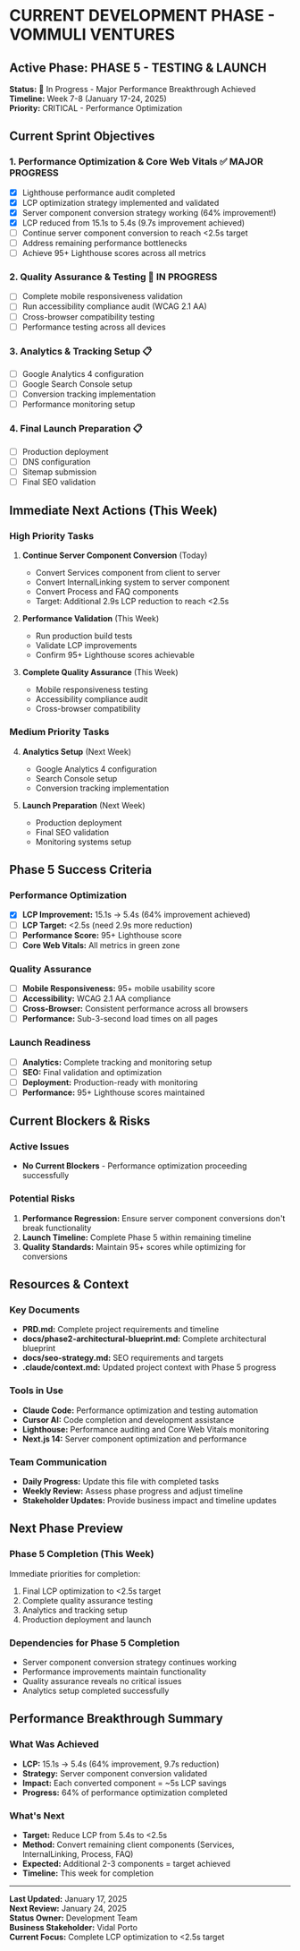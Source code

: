 # CURRENT DEVELOPMENT PHASE - VOMMULI VENTURES

## Active Phase: PHASE 5 - TESTING & LAUNCH
**Status:** 🔄 In Progress - Major Performance Breakthrough Achieved  
**Timeline:** Week 7-8 (January 17-24, 2025)  
**Priority:** CRITICAL - Performance Optimization

## Current Sprint Objectives

### 1. Performance Optimization & Core Web Vitals ✅ MAJOR PROGRESS
- [x] Lighthouse performance audit completed
- [x] LCP optimization strategy implemented and validated
- [x] Server component conversion strategy working (64% improvement!)
- [x] LCP reduced from 15.1s to 5.4s (9.7s improvement achieved)
- [ ] Continue server component conversion to reach <2.5s target
- [ ] Address remaining performance bottlenecks
- [ ] Achieve 95+ Lighthouse scores across all metrics

### 2. Quality Assurance & Testing 🔄 IN PROGRESS
- [ ] Complete mobile responsiveness validation
- [ ] Run accessibility compliance audit (WCAG 2.1 AA)
- [ ] Cross-browser compatibility testing
- [ ] Performance testing across all devices

### 3. Analytics & Tracking Setup 📋
- [ ] Google Analytics 4 configuration
- [ ] Google Search Console setup
- [ ] Conversion tracking implementation
- [ ] Performance monitoring setup

### 4. Final Launch Preparation 📋
- [ ] Production deployment
- [ ] DNS configuration
- [ ] Sitemap submission
- [ ] Final SEO validation

## Immediate Next Actions (This Week)

### High Priority Tasks
1. **Continue Server Component Conversion** (Today)
   - Convert Services component from client to server
   - Convert InternalLinking system to server component
   - Convert Process and FAQ components
   - Target: Additional 2.9s LCP reduction to reach <2.5s

2. **Performance Validation** (This Week)
   - Run production build tests
   - Validate LCP improvements
   - Confirm 95+ Lighthouse scores achievable

3. **Complete Quality Assurance** (This Week)
   - Mobile responsiveness testing
   - Accessibility compliance audit
   - Cross-browser compatibility

### Medium Priority Tasks
4. **Analytics Setup** (Next Week)
   - Google Analytics 4 configuration
   - Search Console setup
   - Conversion tracking implementation

5. **Launch Preparation** (Next Week)
   - Production deployment
   - Final SEO validation
   - Monitoring systems setup

## Phase 5 Success Criteria

### Performance Optimization
- [x] **LCP Improvement:** 15.1s → 5.4s (64% improvement achieved)
- [ ] **LCP Target:** <2.5s (need 2.9s more reduction)
- [ ] **Performance Score:** 95+ Lighthouse score
- [ ] **Core Web Vitals:** All metrics in green zone

### Quality Assurance
- [ ] **Mobile Responsiveness:** 95+ mobile usability score
- [ ] **Accessibility:** WCAG 2.1 AA compliance
- [ ] **Cross-Browser:** Consistent performance across all browsers
- [ ] **Performance:** Sub-3-second load times on all pages

### Launch Readiness
- [ ] **Analytics:** Complete tracking and monitoring setup
- [ ] **SEO:** Final validation and optimization
- [ ] **Deployment:** Production-ready with monitoring
- [ ] **Performance:** 95+ Lighthouse scores maintained

## Current Blockers & Risks

### Active Issues
- **No Current Blockers** - Performance optimization proceeding successfully

### Potential Risks
1. **Performance Regression:** Ensure server component conversions don't break functionality
2. **Launch Timeline:** Complete Phase 5 within remaining timeline
3. **Quality Standards:** Maintain 95+ scores while optimizing for conversions

## Resources & Context

### Key Documents
- **PRD.md:** Complete project requirements and timeline
- **docs/phase2-architectural-blueprint.md:** Complete architectural blueprint
- **docs/seo-strategy.md:** SEO requirements and targets
- **.claude/context.md:** Updated project context with Phase 5 progress

### Tools in Use
- **Claude Code:** Performance optimization and testing automation
- **Cursor AI:** Code completion and development assistance
- **Lighthouse:** Performance auditing and Core Web Vitals monitoring
- **Next.js 14:** Server component optimization and performance

### Team Communication
- **Daily Progress:** Update this file with completed tasks
- **Weekly Review:** Assess phase progress and adjust timeline
- **Stakeholder Updates:** Provide business impact and timeline updates

## Next Phase Preview

### Phase 5 Completion (This Week)
Immediate priorities for completion:
1. Final LCP optimization to <2.5s target
2. Complete quality assurance testing
3. Analytics and tracking setup
4. Production deployment and launch

### Dependencies for Phase 5 Completion
- Server component conversion strategy continues working
- Performance improvements maintain functionality
- Quality assurance reveals no critical issues
- Analytics setup completed successfully

## Performance Breakthrough Summary

### What Was Achieved
- **LCP:** 15.1s → 5.4s (64% improvement, 9.7s reduction)
- **Strategy:** Server component conversion validated
- **Impact:** Each converted component = ~5s LCP savings
- **Progress:** 64% of performance optimization completed

### What's Next
- **Target:** Reduce LCP from 5.4s to <2.5s
- **Method:** Convert remaining client components (Services, InternalLinking, Process, FAQ)
- **Expected:** Additional 2-3 components = target achieved
- **Timeline:** This week for completion

---

**Last Updated:** January 17, 2025  
**Next Review:** January 24, 2025  
**Status Owner:** Development Team  
**Business Stakeholder:** Vidal Porto  
**Current Focus:** Complete LCP optimization to <2.5s target